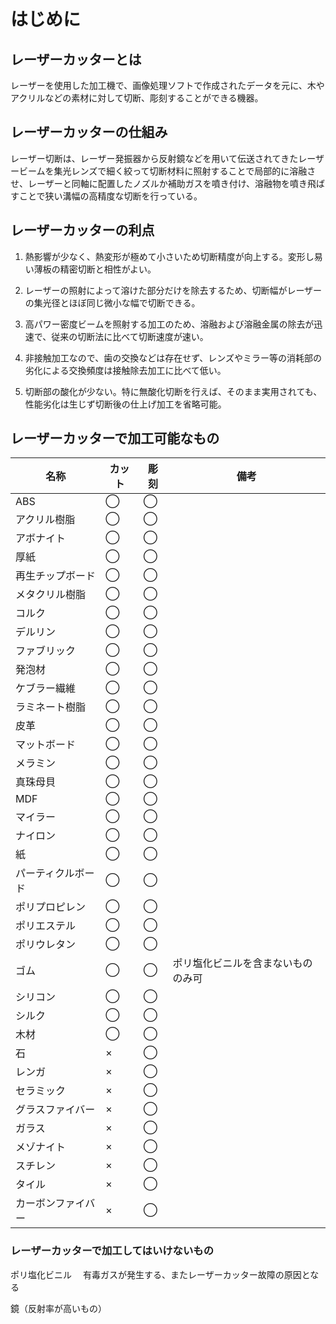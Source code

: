 # はじめに

## レーザーカッターとは


レーザーを使用した加工機で、画像処理ソフトで作成されたデータを元に、木やアクリルなどの素材に対して切断、彫刻することができる機器。


## レーザーカッターの仕組み

レーザー切断は、レーザー発振器から反射鏡などを用いて伝送されてきたレーザービームを集光レンズで細く絞って切断材料に照射することで局部的に溶融させ、レーザーと同軸に配置したノズルか補助ガスを噴き付け、溶融物を噴き飛ばすことで狭い溝幅の高精度な切断を行っている。


## レーザーカッターの利点

1. 熱影響が少なく、熱変形が極めて小さいため切断精度が向上する。変形し易い薄板の精密切断と相性がよい。

2. レーザーの照射によって溶けた部分だけを除去するため、切断幅がレーザーの集光径とほぼ同じ微小な幅で切断できる。

3. 高パワー密度ビームを照射する加工のため、溶融および溶融金属の除去が迅速で、従来の切断法に比べて切断速度が速い。

4. 非接触加工なので、歯の交換などは存在せず、レンズやミラー等の消耗部の劣化による交換頻度は接触除去加工に比べて低い。
5. 切断部の酸化が少ない。特に無酸化切断を行えば、そのまま実用されても、性能劣化は生じず切断後の仕上げ加工を省略可能。


## レーザーカッターで加工可能なもの

|名称|カット|彫刻|備考|
|--|--|--|--|
|ABS|◯|◯||
|アクリル樹脂|◯|◯||
|アボナイト|◯|◯||
|厚紙|◯|◯||
|再生チップボード|◯|◯||
|メタクリル樹脂|◯|◯||
|コルク|◯|◯||
|デルリン|◯|◯||
|ファブリック|◯|◯||
|発泡材|◯|◯||
|ケブラー繊維|◯|◯||
|ラミネート樹脂|◯|◯||
|皮革|◯|◯||
|マットボード|◯|◯||
|メラミン|◯|◯||
|真珠母貝|◯|◯||
|MDF|◯|◯||
|マイラー|◯|◯||
|ナイロン|◯|◯||
|紙|◯|◯||
|パーティクルボード|◯|◯||
|ポリプロピレン|◯|◯||
|ポリエステル|◯|◯||
|ポリウレタン|◯|◯||
|ゴム|◯|◯|ポリ塩化ビニルを含まないもののみ可|
|シリコン|◯|◯||
|シルク|◯|◯||
|木材|◯|◯||
|石|×|◯||
|レンガ|×|◯||
|セラミック|×|◯||
|グラスファイバー|×|◯||
|ガラス|×|◯||
|メゾナイト|×|◯||
|スチレン|×|◯||
|タイル|×|◯||
|カーボンファイバー|×|◯||


### レーザーカッターで加工してはいけないもの

ポリ塩化ビニル
　有毒ガスが発生する、またレーザーカッター故障の原因となる

鏡（反射率が高いもの）
　
